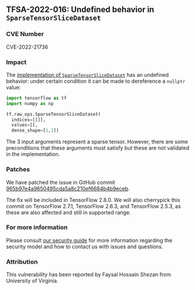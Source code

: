 ## TFSA-2022-016: Undefined behavior in `SparseTensorSliceDataset`

### CVE Number
CVE-2022-21736

### Impact
The [implementation of `SparseTensorSliceDataset`](https://github.com/tensorflow/tensorflow/blob/5100e359aef5c8021f2e71c7b986420b85ce7b3d/tensorflow/core/kernels/data/sparse_tensor_slice_dataset_op.cc#L227-L292) has an undefined behavior: under certain condition it can be made to dereference a `nullptr` value:

```python
import tensorflow as tf
import numpy as np

tf.raw_ops.SparseTensorSliceDataset(
  indices=[[]],
  values=[],
  dense_shape=[1,1])
```

The 3 input arguments represent a sparse tensor. However, there are some preconditions that these arguments must satisfy but these are not validated in the implementation.

### Patches
We have patched the issue in GitHub commit [965b97e4a9650495cda5a8c210ef6684b4b9eceb](https://github.com/tensorflow/tensorflow/commit/965b97e4a9650495cda5a8c210ef6684b4b9eceb).

The fix will be included in TensorFlow 2.8.0. We will also cherrypick this commit on TensorFlow 2.7.1, TensorFlow 2.6.3, and TensorFlow 2.5.3, as these are also affected and still in supported range.

### For more information
Please consult [our security guide](https://github.com/tensorflow/tensorflow/blob/master/SECURITY.md) for more information regarding the security model and how to contact us with issues and questions.

### Attribution
This vulnerability has been reported by Faysal Hossain Shezan from University of Virginia.
